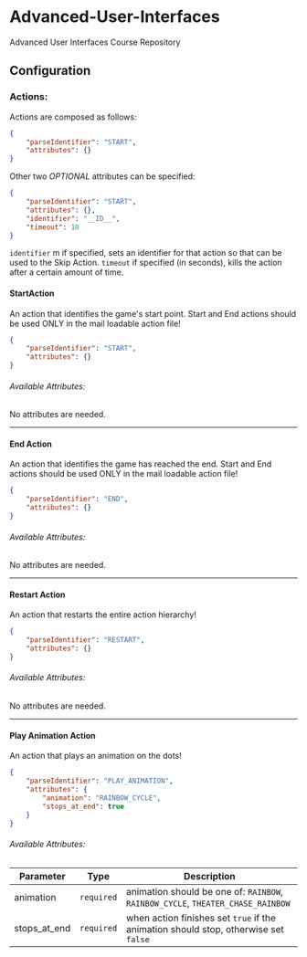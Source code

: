 # Advanced-User-Interfaces
Advanced User Interfaces Course Repository


## Configuration

### Actions:
Actions are composed as follows:
``` json
{
	"parseIdentifier": "START",
	"attributes": {}
}
```

Other two *OPTIONAL* attributes can be specified:
``` json
{
	"parseIdentifier": "START",
	"attributes": {},
	"identifier": "__ID__",
	"timeout": 10
}
```

`identifier` m if specified, sets an identifier for that action so that can be used to the Skip Action.
`timeout` if specified (in seconds), kills the action after a certain amount of time.

#### StartAction
An action that identifies the game's start point.
Start and End actions should be used ONLY in the mail loadable action file!
``` json
{
	"parseIdentifier": "START",
	"attributes": {}
}
```

###### Available Attributes:
No attributes are needed.

---

#### End Action
An action that identifies the game has reached the end.
Start and End actions should be used ONLY in the mail loadable action file!
``` json
{
	"parseIdentifier": "END",
	"attributes": {}
}
```

###### Available Attributes:
No attributes are needed.

---

#### Restart Action
An action that restarts the entire action hierarchy!
``` json
{
	"parseIdentifier": "RESTART",
	"attributes": {}
}
```

###### Available Attributes:
No attributes are needed.

---

#### Play Animation Action
An action that plays an animation on the dots!
``` json
{
	"parseIdentifier": "PLAY_ANIMATION",
	"attributes": {
		"animation": "RAINBOW_CYCLE",
		"stops_at_end": true
	}
}
```

###### Available Attributes:

| Parameter 	| Type       	| Description 	|
|-----------	|------------	|-------------	|
| animation | `required` 	| animation should be one of: `RAINBOW`, `RAINBOW_CYCLE`, `THEATER_CHASE_RAINBOW`|
| stops_at_end | `required` 	| when action finishes set `true` if the animation should stop, otherwise set `false`|